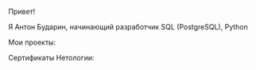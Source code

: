 Привет!

Я Антон Бударин, начинающий разработчик SQL (PostgreSQL), Python

Мои проекты:



Сертификаты Нетологии:

